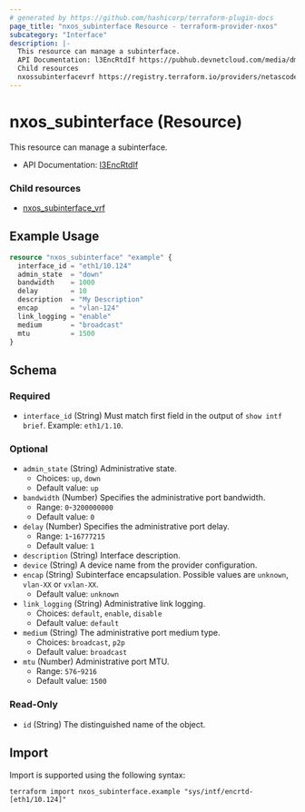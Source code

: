 ```yaml
---
# generated by https://github.com/hashicorp/terraform-plugin-docs
page_title: "nxos_subinterface Resource - terraform-provider-nxos"
subcategory: "Interface"
description: |-
  This resource can manage a subinterface.
  API Documentation: l3EncRtdIf https://pubhub.devnetcloud.com/media/dme-docs-10-2-2/docs/Layer%203/l3:EncRtdIf/
  Child resources
  nxossubinterfacevrf https://registry.terraform.io/providers/netascode/nxos/latest/docs/resources/subinterface_vrf
---
```


# nxos_subinterface (Resource)

This resource can manage a subinterface.

- API Documentation: [l3EncRtdIf](https://pubhub.devnetcloud.com/media/dme-docs-10-2-2/docs/Layer%203/l3:EncRtdIf/)

### Child resources

- [nxos_subinterface_vrf](https://registry.terraform.io/providers/netascode/nxos/latest/docs/resources/subinterface_vrf)

## Example Usage

```terraform
resource "nxos_subinterface" "example" {
  interface_id = "eth1/10.124"
  admin_state  = "down"
  bandwidth    = 1000
  delay        = 10
  description  = "My Description"
  encap        = "vlan-124"
  link_logging = "enable"
  medium       = "broadcast"
  mtu          = 1500
}
```

<!-- schema generated by tfplugindocs -->
## Schema

### Required

- `interface_id` (String) Must match first field in the output of `show intf brief`. Example: `eth1/1.10`.

### Optional

- `admin_state` (String) Administrative state.
  - Choices: `up`, `down`
  - Default value: `up`
- `bandwidth` (Number) Specifies the administrative port bandwidth.
  - Range: `0`-`3200000000`
  - Default value: `0`
- `delay` (Number) Specifies the administrative port delay.
  - Range: `1`-`16777215`
  - Default value: `1`
- `description` (String) Interface description.
- `device` (String) A device name from the provider configuration.
- `encap` (String) Subinterface encapsulation. Possible values are `unknown`, `vlan-XX` or `vxlan-XX`.
  - Default value: `unknown`
- `link_logging` (String) Administrative link logging.
  - Choices: `default`, `enable`, `disable`
  - Default value: `default`
- `medium` (String) The administrative port medium type.
  - Choices: `broadcast`, `p2p`
  - Default value: `broadcast`
- `mtu` (Number) Administrative port MTU.
  - Range: `576`-`9216`
  - Default value: `1500`

### Read-Only

- `id` (String) The distinguished name of the object.

## Import

Import is supported using the following syntax:

```shell
terraform import nxos_subinterface.example "sys/intf/encrtd-[eth1/10.124]"
```
